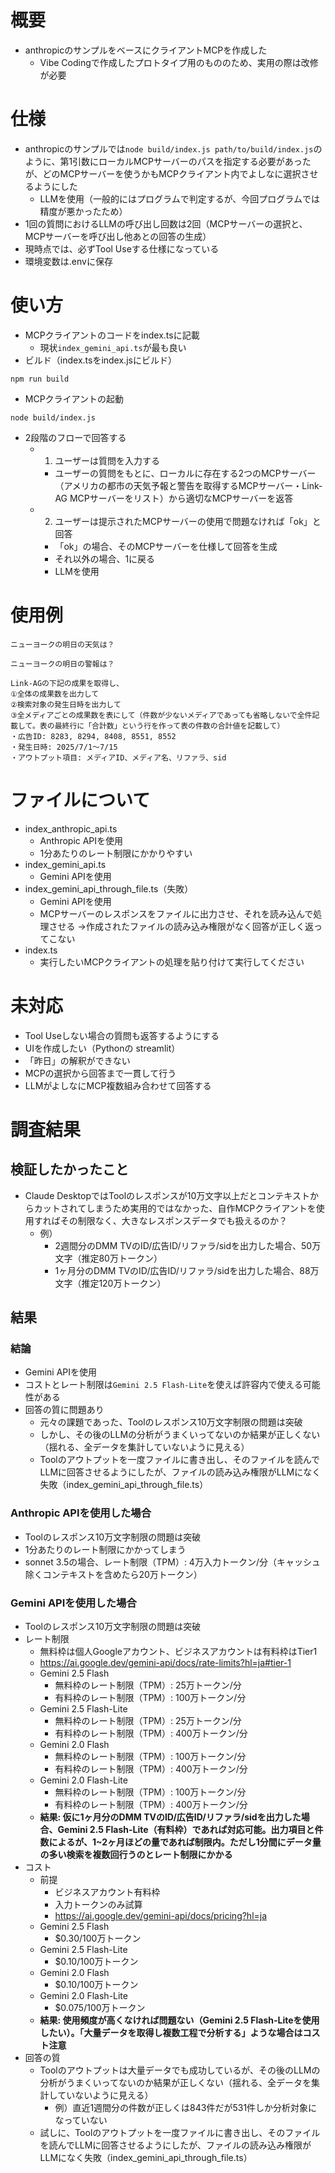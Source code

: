 # 概要
* anthropicのサンプルをベースにクライアントMCPを作成した
  * Vibe Codingで作成したプロトタイプ用のもののため、実用の際は改修が必要

# 仕様
* anthropicのサンプルでは`node build/index.js path/to/build/index.js`のように、第1引数にローカルMCPサーバーのパスを指定する必要があったが、どのMCPサーバーを使うかもMCPクライアント内でよしなに選択させるようにした
  * LLMを使用（一般的にはプログラムで判定するが、今回プログラムでは精度が悪かったため）
* 1回の質問におけるLLMの呼び出し回数は2回（MCPサーバーの選択と、MCPサーバーを呼び出し他あとの回答の生成）
* 現時点では、必ずTool Useする仕様になっている
* 環境変数は.envに保存

# 使い方
* MCPクライアントのコードをindex.tsに記載
  * 現状`index_gemini_api.ts`が最も良い
* ビルド（index.tsをindex.jsにビルド）
```
npm run build  
```
* MCPクライアントの起動
```
node build/index.js
```
* 2段階のフローで回答する
  * 1. ユーザーは質問を入力する
    * ユーザーの質問をもとに、ローカルに存在する2つのMCPサーバー（アメリカの都市の天気予報と警告を取得するMCPサーバー・Link-AG MCPサーバーをリスト）から適切なMCPサーバーを返答
  * 2. ユーザーは提示されたMCPサーバーの使用で問題なければ「ok」と回答
    * 「ok」の場合、そのMCPサーバーを仕様して回答を生成
    * それ以外の場合、1に戻る
    * LLMを使用

# 使用例
```
ニューヨークの明日の天気は？

ニューヨークの明日の警報は？

Link-AGの下記の成果を取得し、
①全体の成果数を出力して
②検索対象の発生日時を出力して
③全メディアごとの成果数を表にして（件数が少ないメディアであっても省略しないで全件記載して。表の最終行に「合計数」という行を作って表の件数の合計値を記載して）
・広告ID: 8283, 8294, 8408, 8551, 8552
・発生日時: 2025/7/1〜7/15
・アウトプット項目: メディアID、メディア名、リファラ、sid
```

# ファイルについて
* index_anthropic_api.ts
  * Anthropic APIを使用
  * 1分あたりのレート制限にかかりやすい
* index_gemini_api.ts
  * Gemini APIを使用
* index_gemini_api_through_file.ts（失敗）
  * Gemini APIを使用
  * MCPサーバーのレスポンスをファイルに出力させ、それを読み込んで処理させる →作成されたファイルの読み込み権限がなく回答が正しく返ってこない
* index.ts
  * 実行したいMCPクライアントの処理を貼り付けて実行してください

# 未対応
* Tool Useしない場合の質問も返答するようにする
* UIを作成したい（Pythonの streamlit）
* 「昨日」の解釈ができない
* MCPの選択から回答まで一貫して行う
* LLMがよしなにMCP複数組み合わせて回答する

# 調査結果
## 検証したかったこと
* Claude DesktopではToolのレスポンスが10万文字以上だとコンテキストからカットされてしまうため実用的ではなかった、自作MCPクライアントを使用すればその制限なく、大きなレスポンスデータでも扱えるのか？
  * 例）
    * 2週間分のDMM TVのID/広告ID/リファラ/sidを出力した場合、50万文字（推定80万トークン）
    * 1ヶ月分のDMM TVのID/広告ID/リファラ/sidを出力した場合、88万文字（推定120万トークン）

## 結果
### 結論
* Gemini APIを使用
* コストとレート制限は`Gemini 2.5 Flash-Lite`を使えば許容内で使える可能性がある
* 回答の質に問題あり
  * 元々の課題であった、Toolのレスポンス10万文字制限の問題は突破
  * しかし、その後のLLMの分析がうまくいってないのか結果が正しくない（揺れる、全データを集計していないように見える）
  * Toolのアウトプットを一度ファイルに書き出し、そのファイルを読んでLLMに回答させるようにしたが、ファイルの読み込み権限がLLMになく失敗（index_gemini_api_through_file.ts）

### Anthropic APIを使用した場合
* Toolのレスポンス10万文字制限の問題は突破
* 1分あたりのレート制限にかかってしまう
* sonnet 3.5の場合、レート制限（TPM）: 4万入力トークン/分（キャッシュ除くコンテキストを含めたら20万トークン）

### Gemini APIを使用した場合
* Toolのレスポンス10万文字制限の問題は突破
* レート制限
    * 無料枠は個人Googleアカウント、ビジネスアカウントは有料枠はTier1
    * https://ai.google.dev/gemini-api/docs/rate-limits?hl=ja#tier-1
    * Gemini 2.5 Flash
        * 無料枠のレート制限（TPM）: 25万トークン/分
        * 有料枠のレート制限（TPM）: 100万トークン/分
    * Gemini 2.5 Flash-Lite
        * 無料枠のレート制限（TPM）: 25万トークン/分
        * 有料枠のレート制限（TPM）: 400万トークン/分
    * Gemini 2.0 Flash
        * 無料枠のレート制限（TPM）: 100万トークン/分
        * 有料枠のレート制限（TPM）: 400万トークン/分
    * Gemini 2.0 Flash-Lite
        * 無料枠のレート制限（TPM）: 100万トークン/分
        * 有料枠のレート制限（TPM）: 400万トークン/分
    * **結果: 仮に1ヶ月分のDMM TVのID/広告ID/リファラ/sidを出力した場合、Gemini 2.5 Flash-Lite（有料枠）であれば対応可能。出力項目と件数によるが、1~2ヶ月ほどの量であれば制限内。ただし1分間にデータ量の多い検索を複数回行うのとレート制限にかかる**
* コスト
    * 前提
        * ビジネスアカウント有料枠
        * 入力トークンのみ試算
        * https://ai.google.dev/gemini-api/docs/pricing?hl=ja
    * Gemini 2.5 Flash
        * $0.30/100万トークン
    * Gemini 2.5 Flash-Lite
        * $0.10/100万トークン
    * Gemini 2.0 Flash
        * $0.10/100万トークン
    * Gemini 2.0 Flash-Lite
        * $0.075/100万トークン
    * **結果: 使用頻度が高くなければ問題ない（Gemini 2.5 Flash-Liteを使用したい）。「大量データを取得し複数工程で分析する」ような場合はコスト注意**
* 回答の質
  * Toolのアウトプットは大量データでも成功しているが、その後のLLMの分析がうまくいってないのか結果が正しくない（揺れる、全データを集計していないように見える）
    * 例）直近1週間分の件数が正しくは843件だが531件しか分析対象になっていない
  * 試しに、Toolのアウトプットを一度ファイルに書き出し、そのファイルを読んでLLMに回答させるようにしたが、ファイルの読み込み権限がLLMになく失敗（index_gemini_api_through_file.ts）

